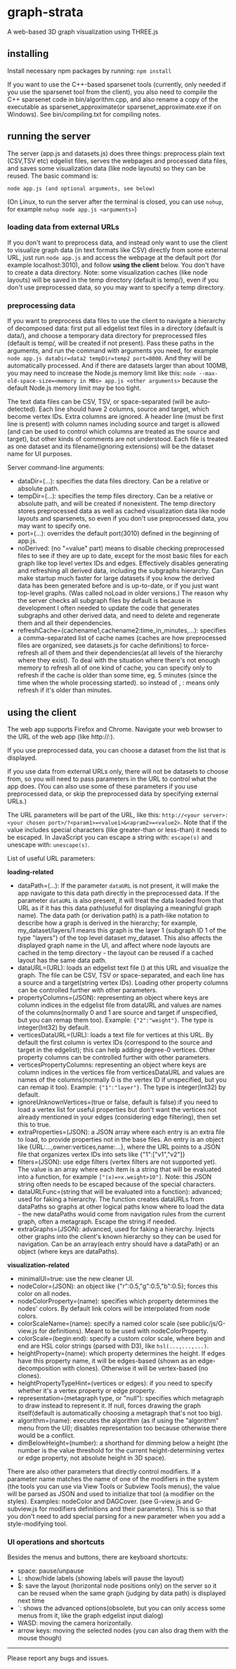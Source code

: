 # graph-strata

A web-based 3D graph visualization using THREE.js

## installing

Install necessary npm packages by running: `npm install`

If you want to use the C++-based sparsenet tools (currently, only needed if you use the sparsenet tool from the client), you also need to compile the C++ sparsenet code in bin/algorithm.cpp, and also rename a copy of the executable as sparsenet_approximate(or sparsenet_approximate.exe if on Windows).  See bin/compiling.txt for compiling notes.



## running the server

The server (app.js and datasets.js) does three things: preprocess plain text (CSV,TSV etc) edgelist files, serves the webpages and processed data files, and saves some visualization data (like node layouts) so they can be reused. The basic command is:

 `node app.js (and optional arguments, see below)`

 (On Linux, to run the server after the terminal is closed, you can use `nohup`, for example `nohup node app.js <arguments>`)

### loading data from external URLs

If you don't want to preprocess data, and instead only want to use the client to visualize graph data (in text formats like CSV) directly from some external URL, just run `node app.js` and access the webpage at the default port (for example localhost:3010), and follow **using the client** below. You don't have to create a data directory. Note: some visualization caches (like node layouts) will be saved in the temp directory (default is temp/), even if you don't use preprocessed data, so you may want to specify a temp directory.

### preprocessing data

If you want to preprocess data files to use the client to navigate a hierarchy of decomposed data: first put all edgelist text files in a directory (default is data/), and choose a temporary data directory for preprocessed files (default is temp/, will be created if not present). Pass these paths in the arguments, and run the command with arguments you need, for example `node app.js dataDir=data2 tempDir=temp2 port=8000`. And they will be automatically processed. And if there are datasets larger than about 100MB, you may need to increase the Node.js memory limit like this: `node --max-old-space-size=<memory in MBs> app.js <other arguments>` because the default Node.js memory limit may be too tight.

The text data files can be CSV, TSV, or space-separated (will be auto-detected). Each line should have 2 columns, source and target, which become vertex IDs. Extra columns are ignored. A header line (must be first line is present) with column names including source and target is allowed (and can be used to control which columns are treated as the source and target), but other kinds of comments are not understood. Each file is treated as one dataset and its filename(ignoring extensions) will be the dataset name for UI purposes.

Server command-line arguments:
- dataDir=(...): specifies the data files directory. Can be a relative or absolute path.
- tempDir=(...): specifies the temp files directory. Can be a relative or absolute path, and will be created if nonexistent. The temp directory stores preprocessed data as well as cached visualization data like node layouts and sparsenets, so even if you don't use preprocessed data, you may want to specify one.
- port=(...): overrides the default port(3010) defined in the beginning of app.js.
- noDerived: (no "=value" part) means to disable checking preprocessed files to see if they are up to date, except for the most basic files for each graph like top level vertex IDs and edges. Effectively disables generating and refreshing all derived data, including the subgraphs hierarchy. Can make startup much faster for large datasets if you know the derived data has been generated before and is up-to-date, or if you just want top-level graphs. (Was called noLoad in older versions.) The reason why the server checks all subgraph files by default is because in development I often needed to update the code that generates subgraphs and other derived data, and need to delete and regenerate them and all their dependencies.
- refreshCache=(cachename1,cachename2:time_in_minutes,...): specifies a comma-separated list of cache names (caches are how preprocessed files are organized, see datasets.js for cache definitions) to force-refresh all of them and their dependencies(at all levels of the hierarchy where they exist). To deal with the situation where there's not enough memory to refresh all of one kind of cache, you can specify only to refresh if the cache is older than some time, eg. 5 minutes (since the time when the whole processing started).  so instead of <cache>, <cache>:<number> means only refresh if it's older than <number> minutes.


## using the client

The web app supports Firefox and Chrome. Navigate your web browser to the URL of the web app (like http://<your server>:<your chosen port>).

If you use preprocessed data, you can choose a dataset from the list that is displayed.

If you use data from external URLs only, there will not be datasets to choose from, so you will need to pass parameters in the URL to control what the app does. (You can also use some of these parameters if you use preprocessed data, or skip the preprocessed data by specifying external URLs.)

The URL parameters will be part of the URL, like this: `http://<your server>:<your chosen port>/?<param1>=<value1>&<apram2>=<value2>`. Note that if the value includes special characters (like greater-than or less-than) it needs to be escaped. In JavaScript you can escape a string with: `escape(s)` and unescape with: `unescape(s)`.

List of useful URL parameters:

**loading-related**
- dataPath=(...): If the parameter `dataURL` is not present, it will make the app navigate to this data path directly in the preprocessed data. If the parameter `dataURL` is also present, it will treat the data loaded from that URL as if it has this data path(useful for displaying a meaningful graph name). The data path (or derivation path) is a path-like notation to describe how a graph is derived in the hierarchy; for example, my_dataset/layers/1 means this graph is the layer 1 (subgraph ID 1 of the type "layers") of the top level dataset my_dataset. This also affects the displayed graph name in the UI, and affect where node layouts are cached in the temp directory - the layout can be reused if a cached layout has the same data path.
- dataURL=(URL): loads an edgelist text file () at this URL and visualize the graph. The file can be CSV, TSV or space-separated, and each line has a source and a target(string vertex IDs). Loading other property columns can be controlled further with other parameters.
- propertyColumns=(JSON): representing an object where keys are column indices in the edgelist file from dataURL and values are names of the columns(normally 0 and 1 are source and target if unspecified, but you can remap them too). Example: `{"2":"weight"}`. The type is integer(Int32) by default.
- verticesDataURL=(URL): loads a text file for vertices at this URL. By default the first column is vertex IDs (correspond to the source and target in the edgelist); this can help adding degree-0 vertices. Other property columns can be controlled further with other parameters.
- verticesPropertyColumns: representing an object where keys are column indices in the vertices file from verticesDataURL and values are names of the columns(normally 0 is the vertex ID if unspecified, but you can remap it too). Example: `{"1":"layer"}`. The type is integer(Int32) by default.
- ignoreUnknownVertices=(true or false, default is false):if you need to load a vertex list for useful properties but don't want the vertices not already mentioned in your edges (considering edge filtering), then set this to true.
- extraProperties=(JSON): a JSON array where each entry is an extra file to load, to provide properties not in the base files. An entry is an object like {URL:...,owner:vertices,name:...}, where the URL points to a JSON file that organizes vertex IDs into sets like {"1":["v1","v2"]}
- filters=(JSON): use edge filters (vertex filters are not supported yet). The value is an array where each item is a string that will be evaluated into a function, for example `["(x)=>x.weight>10"]`. Note: this JSON string often needs to be escaped because of the special characters.
- dataURLFunc=(string that will be evaluated into a function): advanced; used for faking a hierarchy. The function creates dataURLs from dataPaths so graphs at other logical paths know where to load the data - the new dataPaths would come from navigation rules from the current graph, often a metagraph. Escape the string if needed.
- extraGraphs=(JSON): advanced, used for faking a hierarchy. Injects other graphs into the client's known hierarchy so they can be used for navigation. Can be an array(each entry should have a dataPath) or an object (where keys are dataPaths).


**visualization-related**
- minimalUI=true: use the new cleaner UI.
- nodeColor=(JSON): an object like {"r":0.5,"g":0.5,"b":0.5}; forces this color on all nodes.
- nodeColorProperty=(name): specifies which property determines the nodes' colors. By default link colors will be interpolated from node colors.
- colorScaleName=(name): specify a named color scale (see public/js/G-view.js for definitions). Meant to be used with nodeColorProperty.
- colorScale=(begin:end): specify a custom color scale, where begin and end are HSL color strings (parsed with D3), like `hsl(...,...,...)`.
- heightProperty=(name): which property determines the height. If edges have this property name, it will be edges-based (shown as an edge-decomposition with clones). Otherwise it will be vertex-based (no clones).
- heightPropertyTypeHint=(vertices or edges): if you need to specify whether it's a vertex property or edge property.
- representation=(metagraph type, or "null"): specifies which metagraph to draw instead to represent it. If null, forces drawing the graph itself(default is automatically choosing a metagraph that's not too big).
- algorithm=(name): executes the algorithm (as if using the "algorithm" menu from the UI); disables representation too because otherwise there would be a conflict.
- dimBelowHeight=(number): a shorthand for dimming below a height (the number is the value threshold for the current height-determining vertex or edge property, not absolute height in 3D space).

There are also other parameters that directly control modifiers. If a parameter name matches the name of one of the modifiers in the system (the tools you can use via View Tools or Subview Tools menus), the value will be parsed as JSON and used to initialize that tool (a modifier on the styles). Examples: nodeColor and DAGCover. (see G-view.js and G-subview.js for modifiers definitions and their parameters). This is so that you don't need to add special parsing for a new parameter when you add a style-modifying tool.



### UI operations and shortcuts

Besides the menus and buttons, there are keyboard shortcuts:

- space: pause/unpause
- L: show/hide labels (showing labels will pause the layout)
- $: save the layout (horizontal node positions only) on the server so it can be reused when the same graph (judging by data path) is displayed next time
- \`: shows the advanced options(obsolete, but you can only access some menus from it, like the graph edgelist input dialog)
- WASD: moving the camera horizontally.
- arrow keys: moving the selected nodes (you can also drag them with the mouse though)



---------------

Please report any bugs and issues.
